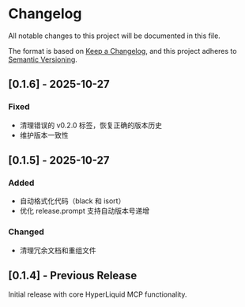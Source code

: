 # Changelog

All notable changes to this project will be documented in this file.

The format is based on [Keep a Changelog](https://keepachangelog.com/en/1.0.0/),
and this project adheres to [Semantic Versioning](https://semver.org/spec/v2.0.0.html).

## [0.1.6] - 2025-10-27

### Fixed
- 清理错误的 v0.2.0 标签，恢复正确的版本历史
- 维护版本一致性

## [0.1.5] - 2025-10-27

### Added
- 自动格式化代码（black 和 isort）
- 优化 release.prompt 支持自动版本号递增

### Changed
- 清理冗余文档和重组文件

## [0.1.4] - Previous Release

Initial release with core HyperLiquid MCP functionality.

